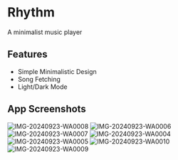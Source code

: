# Rhythm

A minimalist music player

## Features

- Simple Minimalistic Design
- Song Fetching
- Light/Dark Mode

## App Screenshots

![IMG-20240923-WA0008](https://github.com/user-attachments/assets/3542e66a-1ea0-428b-9256-ae8e233dcc67)
![IMG-20240923-WA0006](https://github.com/user-attachments/assets/56e9a2c1-5766-4537-8424-ba3de06afd2e)
![IMG-20240923-WA0007](https://github.com/user-attachments/assets/27c8e0f7-9aab-428d-a3d6-4a4976e1df53)
![IMG-20240923-WA0004](https://github.com/user-attachments/assets/7ea37d73-6922-4cac-80df-cd7d4d3bfe9a)
![IMG-20240923-WA0005](https://github.com/user-attachments/assets/39c44ac1-877e-4b7e-b717-812f813553dc)
![IMG-20240923-WA0010](https://github.com/user-attachments/assets/de8f504d-850b-4482-884d-ae420fda4be5)
![IMG-20240923-WA0009](https://github.com/user-attachments/assets/331effa6-6828-4866-98af-f452034c2231)

